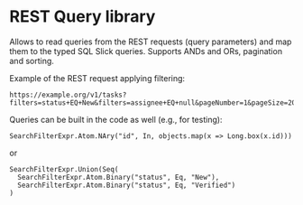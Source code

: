 # REST Query library

Allows to read queries from the REST requests (query parameters) and map them to the typed SQL Slick queries.
Supports ANDs and ORs, pagination and sorting.

Example of the REST request applying filtering:
```
https://example.org/v1/tasks?filters=status+EQ+New&filters=assignee+EQ+null&pageNumber=1&pageSize=20&sort=lastUpdate
```

Queries can be built in the code as well (e.g., for testing):

```
SearchFilterExpr.Atom.NAry("id", In, objects.map(x => Long.box(x.id)))
```

or

```
SearchFilterExpr.Union(Seq(
  SearchFilterExpr.Atom.Binary("status", Eq, "New"),
  SearchFilterExpr.Atom.Binary("status", Eq, "Verified")
)
```
